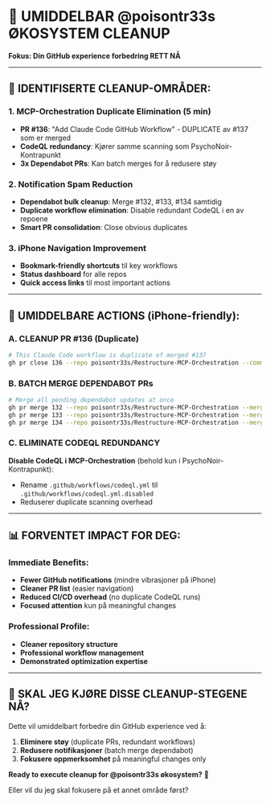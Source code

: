 # 🎯 UMIDDELBAR @poisontr33s ØKOSYSTEM CLEANUP

**Fokus: Din GitHub experience forbedring RETT NÅ**

---

## 📱 **IDENTIFISERTE CLEANUP-OMRÅDER:**

### **1. MCP-Orchestration Duplicate Elimination (5 min)**
- **PR #136**: "Add Claude Code GitHub Workflow" - DUPLICATE av #137 som er merged
- **CodeQL redundancy**: Kjører samme scanning som PsychoNoir-Kontrapunkt
- **3x Dependabot PRs**: Kan batch merges for å redusere støy

### **2. Notification Spam Reduction**
- **Dependabot bulk cleanup**: Merge #132, #133, #134 samtidig
- **Duplicate workflow elimination**: Disable redundant CodeQL i en av repoene
- **Smart PR consolidation**: Close obvious duplicates

### **3. iPhone Navigation Improvement**
- **Bookmark-friendly shortcuts** til key workflows
- **Status dashboard** for alle repos
- **Quick access links** til most important actions

---

## 🚀 **UMIDDELBARE ACTIONS (iPhone-friendly):**

### **A. CLEANUP PR #136 (Duplicate)**
```bash
# This Claude Code workflow is duplicate of merged #137
gh pr close 136 --repo poisontr33s/Restructure-MCP-Orchestration --comment "Duplicate of #137 which was successfully merged. Closing to reduce noise."
```

### **B. BATCH MERGE DEPENDABOT PRs**
```bash
# Merge all pending dependabot updates at once
gh pr merge 132 --repo poisontr33s/Restructure-MCP-Orchestration --merge
gh pr merge 133 --repo poisontr33s/Restructure-MCP-Orchestration --merge  
gh pr merge 134 --repo poisontr33s/Restructure-MCP-Orchestration --merge
```

### **C. ELIMINATE CODEQL REDUNDANCY**
**Disable CodeQL i MCP-Orchestration** (behold kun i PsychoNoir-Kontrapunkt):
- Rename `.github/workflows/codeql.yml` til `.github/workflows/codeql.yml.disabled`
- Reduserer duplicate scanning overhead

---

## 📊 **FORVENTET IMPACT FOR DEG:**

### **Immediate Benefits:**
- **Fewer GitHub notifications** (mindre vibrasjoner på iPhone)
- **Cleaner PR list** (easier navigation)
- **Reduced CI/CD overhead** (no duplicate CodeQL runs)
- **Focused attention** kun på meaningful changes

### **Professional Profile:**
- **Cleaner repository structure** 
- **Professional workflow management**
- **Demonstrated optimization expertise**

---

## 🎯 **SKAL JEG KJØRE DISSE CLEANUP-STEGENE NÅ?**

Dette vil umiddelbart forbedre din GitHub experience ved å:
1. **Eliminere støy** (duplicate PRs, redundant workflows)
2. **Redusere notifikasjoner** (batch merge dependabot)
3. **Fokusere oppmerksomhet** på meaningful changes only

**Ready to execute cleanup for @poisontr33s økosystem?** 🚀

Eller vil du jeg skal fokusere på et annet område først?
